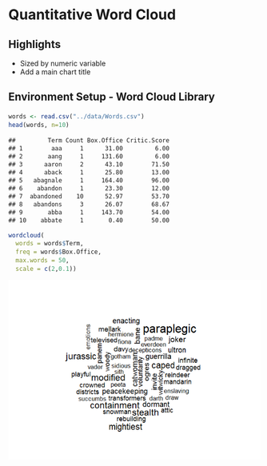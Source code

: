 # Quantitative Word Cloud

## Highlights

* Sized by numeric variable
* Add a main chart title

## Environment Setup - Word Cloud Library


``` r
words <- read.csv("../data/Words.csv")
head(words, n=10)
```

    ##         Term Count Box.Office Critic.Score
    ## 1        aaa     1      31.00         6.00
    ## 2       aang     1     131.60         6.00
    ## 3      aaron     2      43.10        71.50
    ## 4      aback     1      25.80        13.00
    ## 5   abagnale     1     164.40        96.00
    ## 6    abandon     1      23.30        12.00
    ## 7  abandoned    10      52.97        53.70
    ## 8   abandons     3      26.07        68.67
    ## 9       abba     1     143.70        54.00
    ## 10    abbate     1       0.40        50.00

``` r
wordcloud(
  words = words$Term,
  freq = words$Box.Office,
  max.words = 50,
  scale = c(2,0.1))
```

![](../../images/statistics/quantitative_word_count.png)